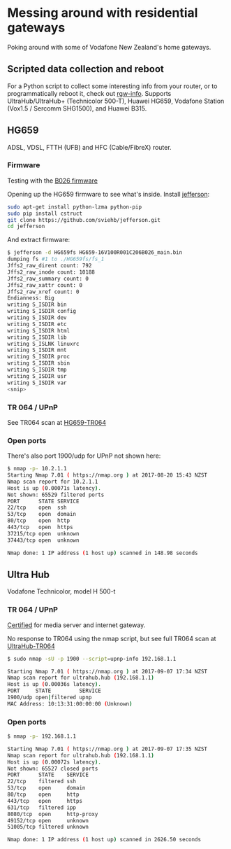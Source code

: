 # Messing around with residential gateways
Poking around with some of Vodafone New Zealand's home gateways.

## Scripted data collection and reboot
For a Python script to collect some interesting info from your router, or to programmatically reboot it, check out [rgw-info](https://github.com/gaddman/rgw-info). Supports UltraHub/UltraHub+ (Technicolor 500-T), Huawei HG659, Vodafone Station (Vox1.5 / Sercomm SHG1500), and Huawei B315.

## HG659
ADSL, VDSL, FTTH (UFB) and HFC (Cable/FibreX) router.

### Firmware
Testing with the [B026 firmware](http://downloads.vodafone.co.nz/HG659-16V100R001C206B026_main.bin)

Opening up the HG659 firmware to see what's inside.
Install [jefferson](https://github.com/sviehb/jefferson):
```bash
sudo apt-get install python-lzma python-pip
sudo pip install cstruct
git clone https://github.com/sviehb/jefferson.git
cd jefferson
```
And extract firmware:
```bash
$ jefferson -d HG659fs HG659-16V100R001C206B026_main.bin
dumping fs #1 to ./HG659fs/fs_1
Jffs2_raw_dirent count: 792
Jffs2_raw_inode count: 10188
Jffs2_raw_summary count: 0
Jffs2_raw_xattr count: 0
Jffs2_raw_xref count: 0
Endianness: Big
writing S_ISDIR bin
writing S_ISDIR config
writing S_ISDIR dev
writing S_ISDIR etc
writing S_ISDIR html
writing S_ISDIR lib
writing S_ISLNK linuxrc
writing S_ISDIR mnt
writing S_ISDIR proc
writing S_ISDIR sbin
writing S_ISDIR tmp
writing S_ISDIR usr
writing S_ISDIR var
<snip>
```

### TR 064 / UPnP
See TR064 scan at [HG659-TR064](HG659-TR064.md)

### Open ports
There's also port 1900/udp for UPnP not shown here:

```bash
$ nmap -p- 10.2.1.1
Starting Nmap 7.01 ( https://nmap.org ) at 2017-08-20 15:43 NZST
Nmap scan report for 10.2.1.1
Host is up (0.00071s latency).
Not shown: 65529 filtered ports
PORT      STATE SERVICE
22/tcp    open  ssh
53/tcp    open  domain
80/tcp    open  http
443/tcp   open  https
37215/tcp open  unknown
37443/tcp open  unknown

Nmap done: 1 IP address (1 host up) scanned in 148.98 seconds
```

## Ultra Hub
Vodafone Technicolor, model H 500-t

### TR 064 / UPnP
[Certified](https://openconnectivity.org/certified-product/vodafone-h-500-t) for media server and internet gateway.

No response to TR064 using the nmap script, but see full TR064 scan at [UltraHub-TR064](UltraHub-TR064.md)

```bash
$ sudo nmap -sU -p 1900 --script=upnp-info 192.168.1.1

Starting Nmap 7.01 ( https://nmap.org ) at 2017-09-07 17:34 NZST
Nmap scan report for ultrahub.hub (192.168.1.1)
Host is up (0.00036s latency).
PORT     STATE         SERVICE
1900/udp open|filtered upnp
MAC Address: 10:13:31:00:00:00 (Unknown)
```

### Open ports
```bash
$ nmap -p- 192.168.1.1

Starting Nmap 7.01 ( https://nmap.org ) at 2017-09-07 17:35 NZST
Nmap scan report for ultrahub.hub (192.168.1.1)
Host is up (0.00072s latency).
Not shown: 65527 closed ports
PORT      STATE    SERVICE
22/tcp    filtered ssh
53/tcp    open     domain
80/tcp    open     http
443/tcp   open     https
631/tcp   filtered ipp
8080/tcp  open     http-proxy
49152/tcp open     unknown
51005/tcp filtered unknown

Nmap done: 1 IP address (1 host up) scanned in 2626.50 seconds
```

